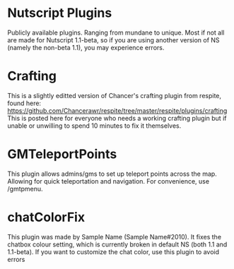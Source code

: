 # Nutscript Plugins
Publicly available plugins. Ranging from mundane to unique.
Most if not all are made for Nutscript 1.1-beta, so if you are using another version of NS (namely the non-beta 1.1), you may experience errors.

# Crafting
This is a slightly editted version of Chancer's crafting plugin from respite, found here: https://github.com/Chancerawr/respite/tree/master/respite/plugins/crafting
This is posted here for everyone who needs a working crafting plugin but if unable or unwilling to spend 10 minutes to fix it themselves.

# GMTeleportPoints
This plugin allows admins/gms to set up teleport points across the map. Allowing for quick teleportation and navigation.
For convenience, use /gmtpmenu.

# chatColorFix
This plugin was made by Sample Name (Sample Name#2010). It fixes the chatbox colour setting, which is currently broken in default NS (both 1.1 and 1.1-beta). If you want to customize the chat color, use this plugin to avoid errors
